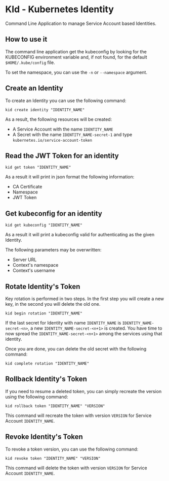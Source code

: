 # KId - Kubernetes Identity

Command Line Application to manage Service Account based Identities.

## How to use it

The command line application get the kubeconfig by looking for the KUBECONFIG environment variable and, if not found, for the default `$HOME/.kube/config` file.

To set the namespace, you can use the `-n` or `--namespace` argument.


## Create an Identity

To create an Identity you can use the following command:

```console
kid create identity "IDENTITY_NAME"
```
As a result, the following resources will be created:
- A Service Account with the name `IDENTITY_NAME`
- A Secret with the name `IDENTITY_NAME-secret-1` and type `kubernetes.io/service-account-token`

## Read the JWT Token for an identity

```console
kid get token "IDENTITY_NAME"
```

As a result it will print in json format the following information:
- CA Certificate
- Namespace
- JWT Token

## Get kubeconfig for an identity

```console
kid get kubeconfig "IDENTITY_NAME"
```

As a result it will print a kubeconfig valid for authenticating as the given Identity.

The following parameters may be overwritten:
- Server URL
- Context's namespace
- Context's username

## Rotate Identity's Token

Key rotation is performed in two steps.
In the first step you will create a new key, in the second you will delete the old one.

```console
kid begin rotation "IDENTITY_NAME"
```

If the last secret for Identity with name `IDENTITY_NAME` is `IDENTITY_NAME-secret-<n>`, a new `IDENTITY_NAME-secret-<n+1>` is created.
You have time to now spread the `IDENTITY_NAME-secret-<n+1>` among the services using that identity.

Once you are done, you can delete the old secret with the following command:

```console
kid complete rotation "IDENTITY_NAME"
```

## Rollback Identity's Token

If you need to resume a deleted token, you can simply recreate the version using the following command:

```console
kid rollback token "IDENTITY_NAME" "VERSION"
```

This command will recreate the token with version `VERSION` for Service Account `IDENTITY_NAME`.

## Revoke Identity's Token

To revoke a token version, you can use the following command:

```console
kid revoke token "IDENTITY_NAME" "VERSION"
```

This command will delete the token with version `VERSION` for Service Account `IDENTITY_NAME`.
